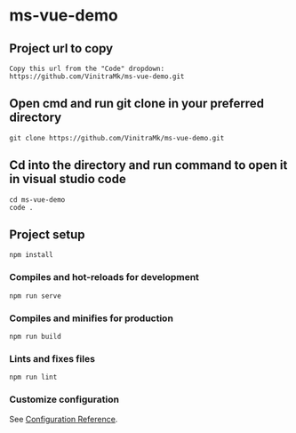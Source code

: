 # ms-vue-demo

## Project url to copy
```
Copy this url from the "Code" dropdown: https://github.com/VinitraMk/ms-vue-demo.git
```

## Open cmd and run git clone in your preferred directory
```
git clone https://github.com/VinitraMk/ms-vue-demo.git
```

## Cd into the directory and run command to open it in visual studio code
```
cd ms-vue-demo
code .
```

## Project setup
```
npm install
```

### Compiles and hot-reloads for development
```
npm run serve
```

### Compiles and minifies for production
```
npm run build
```

### Lints and fixes files
```
npm run lint
```

### Customize configuration
See [Configuration Reference](https://cli.vuejs.org/config/).
